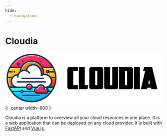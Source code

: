 ```yaml
---
hide:
  - navigation
---
```

# Cloudia

![Coudia Banner](./assets/banner.png){: .center width=600 }

Cloudia is a platform to overview all your cloud resources in one place. It is a web application that can be deployed on any cloud provider. It is built with [FastAPI](https://fastapi.tiangolo.com/) and [Vue.js](https://vuejs.org/).
